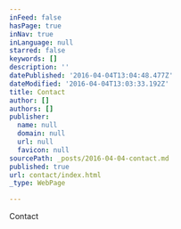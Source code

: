 ```yaml
---
inFeed: false
hasPage: true
inNav: true
inLanguage: null
starred: false
keywords: []
description: ''
datePublished: '2016-04-04T13:04:48.477Z'
dateModified: '2016-04-04T13:03:33.192Z'
title: Contact
author: []
authors: []
publisher:
  name: null
  domain: null
  url: null
  favicon: null
sourcePath: _posts/2016-04-04-contact.md
published: true
url: contact/index.html
_type: WebPage

---
```

Contact
